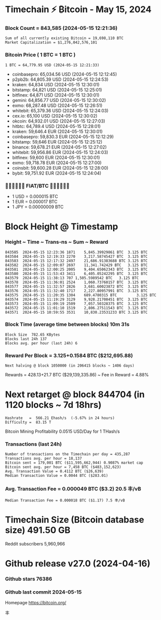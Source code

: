 # Timechain ⚡ ₿itcoin - May 15, 2024
### Block Count = 843,585 (2024-05-15 12:21:36)
    Sum of all currently existing Bitcoin = 19,698,110 BTC
    Market Capitalization = $1,276,042,576,101
### Bitcoin Price ( 1 BTC = 1 BTC )
	1 BTC = 64,779.95 USD (2024-05-15 12:21:33)
- coinbasepro: 65,034.56 USD (2024-05-15 12:12:45)
- p2pb2b: 64,805.39 USD (2024-05-15 12:24:53)
- kraken: 64,834 USD (2024-05-15 12:30:01)
- bitstamp: 64,821 USD (2024-05-15 12:25:01)
- bitfinex: 64,871 USD (2024-05-15 12:30:01)
- gemini: 64,856.77 USD (2024-05-15 12:30:02)
- exmo: 68,287.48 USD (2024-05-15 12:26:51)
- whitebit: 65,379.36 USD (2024-05-15 12:24:03)
- cex.io: 65,100 USD (2024-05-15 12:30:02)
- okcoin: 64,932.01 USD (2024-05-15 12:27:03)
- hitbtc: 64,789.4 USD (2024-05-15 12:28:01)
- kraken: 59,646.4 EUR (2024-05-15 12:30:01)
- coinbasepro: 59,830.3 EUR (2024-05-15 12:12:29)
- bitstamp: 59,646 EUR (2024-05-15 12:25:12)
- binance: 59,678.21 EUR (2024-05-15 12:27:02)
- whitebit: 59,956.86 EUR (2024-05-15 12:24:03)
- bitfinex: 59,600 EUR (2024-05-15 12:30:01)
- exmo: 59,718.78 EUR (2024-05-15 12:27:00)
- coinsbit: 59,600.28 EUR (2024-05-15 12:28:00)
- bybit: 59,751.92 EUR (2024-05-15 12:24:04)
### 💱💶💵💷💴💱 FIAT/BTC 💱💴💷💵💶💱
- 1 USD = 0.000015 BTC
- 1 EUR = 0.000017 BTC
- 1 JPY = 0.00000009 BTC

# Block Height @ Timestamp
### Height ~ Time ~ Trans-ns ~ Sum ~ Reward
    843585	2024-05-15 12:23:36	1871	5,845.39929861 BTC	3.125 BTC
    843584	2024-05-15 12:19:33	2270	3,217.58745427 BTC	3.125 BTC
    843583	2024-05-15 12:17:32	2497	21,686.91383688 BTC	3.125 BTC
    843582	2024-05-15 12:09:07	2697	11,341.742429 BTC	3.125 BTC
    843581	2024-05-15 12:00:25	2005	9,404.65062343 BTC	3.125 BTC
    843580	2024-05-15 11:53:43	3411	6,405.05242295 BTC	3.125 BTC
    843579	2024-05-15 11:38:13	707	1,505.5989542 BTC	3.125 BTC
    843578	2024-05-15 11:36:01	2524	1,060.73760157 BTC	3.125 BTC
    843577	2024-05-15 11:32:57	2826	3,681.60023872 BTC	3.125 BTC
    843576	2024-05-15 11:32:40	1717	2,227.80957991 BTC	3.125 BTC
    843575	2024-05-15 11:20:35	1304	689.4780315 BTC	        3.125 BTC
    843574	2024-05-15 11:19:29	3129	9,928.21708451 BTC	3.125 BTC
    843573	2024-05-15 11:09:19	2509	7,057.50328375 BTC	3.125 BTC
    843572	2024-05-15 11:01:10	1519	2,806.27511543 BTC	3.125 BTC
    843571	2024-05-15 10:59:55	3531	10,830.23531233 BTC	3.125 BTC
### Block Time (average time between blocks)	10m 31s
    Block Size	782.65 KBytes
    Blocks last 24h	137
    Blocks avg. per hour (last 24h)	6
### Reward Per Block = 3.125+0.1584 BTC ($212,695.88) 
    Next halving @ block 1050000 (in 206415 blocks ~ 1406 days)
Rewards = 428.13+21.7 BTC ($29,139,335.86) ~ Fee in Reward = 4.88%
# Next retarget @ block 844704 (in 1120 blocks ~ 7d 18hrs)
    Hashrate   =  566.21 Ehash/s  (-5.67% in 24 hours)
    Difficulty =  83.15 T 
Bitcoin Mining Profitability	0.0515 USD/Day for 1 THash/s
### Transactions (last 24h)
    Number of transactions on the Timechain per day = 435,287
    Transactions avg. per hour = 18,137
    Bitcoin sent = 179,001 BTC ($11,595,662,944) 0.9087% market cap
    Bitcoin sent avg. per hour = 7,458 BTC ($483,152,623)
    Avg. Transaction Value = 0.4112 BTC ($26,639)
    Median Transaction Value = 0.0044 BTC ($283.01)
### Avg. Transaction Fee = 0.000049 BTC ($3.2) 20.5 丰/vB
    Median Transaction Fee = 0.000018 BTC ($1.17) 7.5 丰/vB
# Timechain Size (Bitcoin database size)	491.50 GB
Reddit subscribers	5,960,966
# Github release	v27.0 (2024-04-16)
### Github stars	76386
### Github last commit	2024-05-15

Homepage	https://bitcoin.org/

丰
